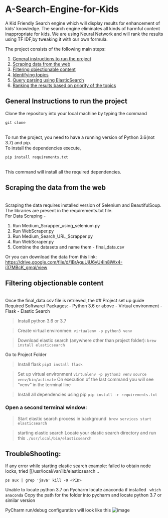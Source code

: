 # A-Search-Engine-for-Kids

A Kid Friendly Search engine which will display results for enhancement of kids' knowledge. The search engine eliminates all kinds of harmful content inappropriate for kids. We are using Neural Network and will rank the results using TF IDF,by tweaking it with our own formula.



The project consists of the following main steps:
<ol>
   <li><a href="#head1"> General instructions to run the project</a>
   <li><a href="#head2"> Scraping data from the web </a>
   <li><a href="#head3"> Filtering objectionable content</a>
   <li><a href="#head4"> Identifying topics</a>
   <li><a href="#head5"> Query parsing using ElasticSearch</a>
   <li><a href="#head6"> Ranking the results based on priority of the topics </a>
</ol>



<p id="head1"> <h2> General Instructions to run the project </h2></p>
Clone the repository into your local machine by typing the command
<br>

`git clone`

<br>
To run the project, you need to have a running version of Python 3.6(not 3.7) and pip.
<br>
To install the dependencies execute,
<br>

`pip install requirements.txt`

<br>
This command will install all the required dependencies.

<p id="head2"><h2> Scraping the data from the web </h2>
<br>
Scraping the data requires installed version of Selenium and BeautifulSoup. The libraries are present in the requirements.txt file.
<br>
For Data Scraping - 
<ol>
   <li>Run Medium_Scrapper_using_selenium.py
   <li>Run WebScraper.py
   <li>Run Medium_Search_URL_Scrapper.py
   <li>Run WebScraper.py
   <li>Combine the datasets and name them - final_data.csv
</ol>

Or you can download the data from this link: 
https://drive.google.com/file/d/1BrAguUjU6yU4In8iWx4-i37MBcK_gmqi/view

<p id="head3"><h2>Filtering objectionable content</h2>
<br>
Once the final_data.csv file is retrieved, the 
## Project set up guide
Required Software/ Packages:
   - Python 3.6 or above
   - Virtual environment
   - Flask
   - Elastic Search
 
> Install python 3.6 or 3.7

> Create virtual environmen:
`virtualenv -p python3 venv`

> Download elastic search (anywhere other than project folder):
`brew install elasticsearch`

Go to Project Folder
> Install flask
`pip3 install flask`

> Set up virtual environment
`virtualenv -p python3 venv`
`source venv/bin/activate`
On execution of the last command you will see “venv” in the terminal line

> Install all dependencies using pip
`pip install -r requirements.txt`

### Open a second terminal window:
> Start elastic search process in background 
`brew services start elasticsearch`

> starting elastic search 
Locate your elastic search directory and run this
`./usr/local/bin/elasticsearch`

## TroubleShooting:
If any error while starting elastic search 
example: failed to obtain node locks, tried [[/usr/local/var/lib/elasticsearch ..

`ps aux | grep 'java'
kill -9 <PID>`

Unable to locate python 3.7 on Pycharm 
locate anaconda if installed
` which anaconda`
Copy the path for the folder into pycharm and locate python 3.7 or similar version

PyCharm run/debug configuration will look like this
![image](https://user-images.githubusercontent.com/25397038/50049102-1f7c2b80-0091-11e9-8369-b13087f1346d.png)
